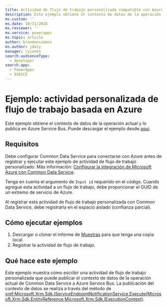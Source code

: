 ```yaml
---
title: Actividad de flujo de trabajo personalizada compatible con Azure (Common Data Service) | Microsoft Docs
description: Este ejemplo obtiene el contexto de datos de la operación de Dynamics 365 Customer Engagement actual y lo publica en Azure Service Bus.
ms.custom: ''
ms.date: 10/31/2018
ms.reviewer: ''
ms.service: powerapps
ms.topic: article
author: brandonsimons
ms.author: jdaly
manager: ryjones
search.audienceType:
  - developer
search.app:
  - PowerApps
  - D365CE
---
```

# <a name="sample-azure-aware-custom-workflow-activity"></a>Ejemplo: actividad personalizada de flujo de trabajo basada en Azure

<!-- https://docs.microsoft.com/dynamics365/customer-engagement/developer/sample-azure-aware-custom-workflow-activity -->

Este ejemplo obtiene el contexto de datos de la operación actual y lo publica en Azure Service Bus. Puede descargar el ejemplo desde [aquí](https://github.com/Microsoft/PowerApps-Samples/tree/master/cds/orgsvc/C%23/Azurecustomworkflowactivity).

## <a name="requirements"></a>Requisitos

Debe configurar Common Data Service para conectarse con Azure antes de registrar y ejecutar este ejemplo de actividad de flujo de trabajo personalizado. Más información: [Configurar la integración de Microsoft Azure con Common Data Service](../../configure-azure-integration.md).

Tenga en cuenta el argumento de `Input id` requerido en el código. Cuando agregue esta actividad a un flujo de trabajo, debe proporcionar el GUID de un extremo de servicio de Azure.

Al registrar esta actividad de flujo de trabajo personalizada con Common Data Service, debe registrarla en el espacio aislado (confianza parcial).

## <a name="how-to-run-samples"></a>Cómo ejecutar ejemplos

1. Descargar o clonar el informe de [Muestras](https://github.com/Microsoft/PowerApps-Samples) para que tenga una copia local.
2. Registrar la actividad de flujo de trabajo.

## <a name="what-this-sample-does"></a>Qué hace este ejemplo

Este ejemplo muestra cómo escribir una actividad de flujo de trabajo personalizada que puede publicar el contexto de datos de la operación actual de Common Data Service a Azure Service Bus. La publicación del contexto de datos se realiza a través del método de <xref:Microsoft.Xrm.Sdk.IServiceEndpointNotificationService.Execute(Microsoft.Xrm.Sdk.EntityReference,Microsoft.Xrm.Sdk.IExecutionContext)>.
